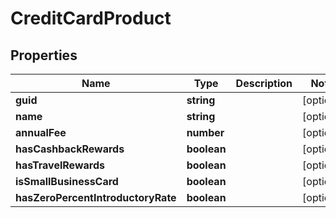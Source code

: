 # CreditCardProduct

## Properties
Name | Type | Description | Notes
------------ | ------------- | ------------- | -------------
**guid** | **string** |  | [optional] 
**name** | **string** |  | [optional] 
**annualFee** | **number** |  | [optional] 
**hasCashbackRewards** | **boolean** |  | [optional] 
**hasTravelRewards** | **boolean** |  | [optional] 
**isSmallBusinessCard** | **boolean** |  | [optional] 
**hasZeroPercentIntroductoryRate** | **boolean** |  | [optional] 


